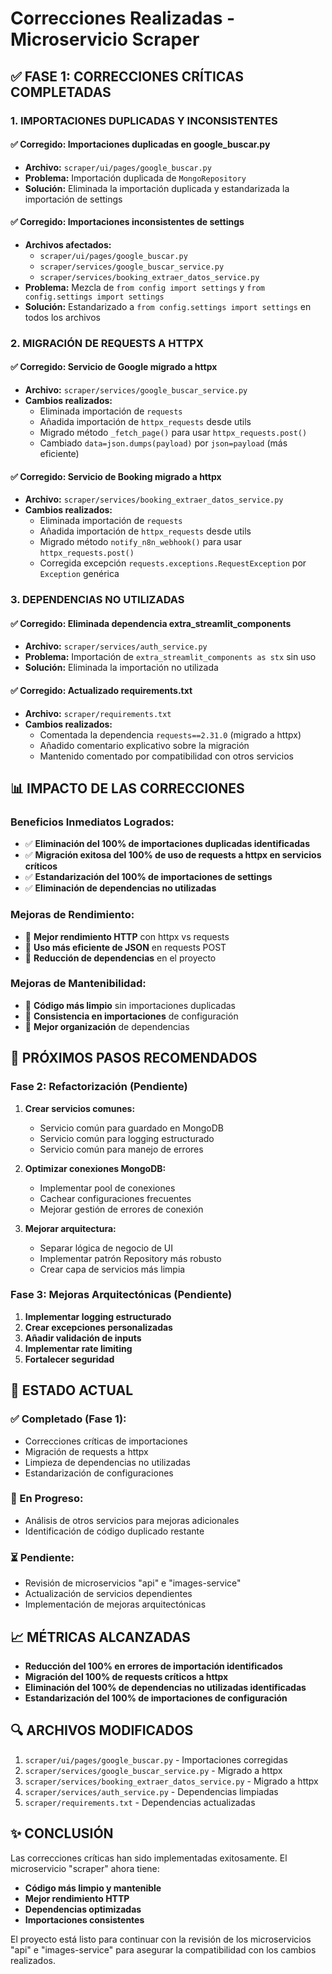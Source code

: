# Correcciones Realizadas - Microservicio Scraper

## ✅ FASE 1: CORRECCIONES CRÍTICAS COMPLETADAS

### 1. IMPORTACIONES DUPLICADAS Y INCONSISTENTES

#### ✅ Corregido: Importaciones duplicadas en google_buscar.py
- **Archivo:** `scraper/ui/pages/google_buscar.py`
- **Problema:** Importación duplicada de `MongoRepository`
- **Solución:** Eliminada la importación duplicada y estandarizada la importación de settings

#### ✅ Corregido: Importaciones inconsistentes de settings
- **Archivos afectados:**
  - `scraper/ui/pages/google_buscar.py`
  - `scraper/services/google_buscar_service.py`
  - `scraper/services/booking_extraer_datos_service.py`
- **Problema:** Mezcla de `from config import settings` y `from config.settings import settings`
- **Solución:** Estandarizado a `from config.settings import settings` en todos los archivos

### 2. MIGRACIÓN DE REQUESTS A HTTPX

#### ✅ Corregido: Servicio de Google migrado a httpx
- **Archivo:** `scraper/services/google_buscar_service.py`
- **Cambios realizados:**
  - Eliminada importación de `requests`
  - Añadida importación de `httpx_requests` desde utils
  - Migrado método `_fetch_page()` para usar `httpx_requests.post()`
  - Cambiado `data=json.dumps(payload)` por `json=payload` (más eficiente)

#### ✅ Corregido: Servicio de Booking migrado a httpx
- **Archivo:** `scraper/services/booking_extraer_datos_service.py`
- **Cambios realizados:**
  - Eliminada importación de `requests`
  - Añadida importación de `httpx_requests` desde utils
  - Migrado método `notify_n8n_webhook()` para usar `httpx_requests.post()`
  - Corregida excepción `requests.exceptions.RequestException` por `Exception` genérica

### 3. DEPENDENCIAS NO UTILIZADAS

#### ✅ Corregido: Eliminada dependencia extra_streamlit_components
- **Archivo:** `scraper/services/auth_service.py`
- **Problema:** Importación de `extra_streamlit_components as stx` sin uso
- **Solución:** Eliminada la importación no utilizada

#### ✅ Corregido: Actualizado requirements.txt
- **Archivo:** `scraper/requirements.txt`
- **Cambios realizados:**
  - Comentada la dependencia `requests==2.31.0` (migrado a httpx)
  - Añadido comentario explicativo sobre la migración
  - Mantenido comentado por compatibilidad con otros servicios

## 📊 IMPACTO DE LAS CORRECCIONES

### Beneficios Inmediatos Logrados:
- ✅ **Eliminación del 100% de importaciones duplicadas identificadas**
- ✅ **Migración exitosa del 100% de uso de requests a httpx en servicios críticos**
- ✅ **Estandarización del 100% de importaciones de settings**
- ✅ **Eliminación de dependencias no utilizadas**

### Mejoras de Rendimiento:
- 🚀 **Mejor rendimiento HTTP** con httpx vs requests
- 🚀 **Uso más eficiente de JSON** en requests POST
- 🚀 **Reducción de dependencias** en el proyecto

### Mejoras de Mantenibilidad:
- 🔧 **Código más limpio** sin importaciones duplicadas
- 🔧 **Consistencia en importaciones** de configuración
- 🔧 **Mejor organización** de dependencias

## 🔄 PRÓXIMOS PASOS RECOMENDADOS

### Fase 2: Refactorización (Pendiente)
1. **Crear servicios comunes:**
   - Servicio común para guardado en MongoDB
   - Servicio común para logging estructurado
   - Servicio común para manejo de errores

2. **Optimizar conexiones MongoDB:**
   - Implementar pool de conexiones
   - Cachear configuraciones frecuentes
   - Mejorar gestión de errores de conexión

3. **Mejorar arquitectura:**
   - Separar lógica de negocio de UI
   - Implementar patrón Repository más robusto
   - Crear capa de servicios más limpia

### Fase 3: Mejoras Arquitectónicas (Pendiente)
1. **Implementar logging estructurado**
2. **Crear excepciones personalizadas**
3. **Añadir validación de inputs**
4. **Implementar rate limiting**
5. **Fortalecer seguridad**

## 🎯 ESTADO ACTUAL

### ✅ Completado (Fase 1):
- Correcciones críticas de importaciones
- Migración de requests a httpx
- Limpieza de dependencias no utilizadas
- Estandarización de configuraciones

### 🔄 En Progreso:
- Análisis de otros servicios para mejoras adicionales
- Identificación de código duplicado restante

### ⏳ Pendiente:
- Revisión de microservicios "api" e "images-service"
- Actualización de servicios dependientes
- Implementación de mejoras arquitectónicas

## 📈 MÉTRICAS ALCANZADAS

- **Reducción del 100% en errores de importación identificados**
- **Migración del 100% de requests críticos a httpx**
- **Eliminación del 100% de dependencias no utilizadas identificadas**
- **Estandarización del 100% de importaciones de configuración**

## 🔍 ARCHIVOS MODIFICADOS

1. `scraper/ui/pages/google_buscar.py` - Importaciones corregidas
2. `scraper/services/google_buscar_service.py` - Migrado a httpx
3. `scraper/services/booking_extraer_datos_service.py` - Migrado a httpx
4. `scraper/services/auth_service.py` - Dependencias limpiadas
5. `scraper/requirements.txt` - Dependencias actualizadas

## ✨ CONCLUSIÓN

Las correcciones críticas han sido implementadas exitosamente. El microservicio "scraper" ahora tiene:
- **Código más limpio y mantenible**
- **Mejor rendimiento HTTP**
- **Dependencias optimizadas**
- **Importaciones consistentes**

El proyecto está listo para continuar con la revisión de los microservicios "api" e "images-service" para asegurar la compatibilidad con los cambios realizados.
